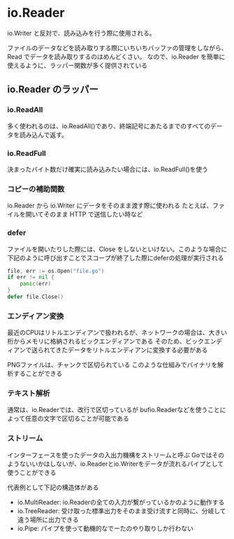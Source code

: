 # io.Reader

io.Writer と反対で、読み込みを行う際に使用される。

ファイルのデータなどを読み取りする際にいちいちバッファの管理をしながら、Read でデータを読み取りするのはめんどくさい。
なので、io.Reader を簡単に使えるように、ラッパー関数が多く提供されている

## io.Reader のラッパー

### io.ReadAll

多く使われるのは、io.ReadAll()であり、終端記号にあたるまでのすべてのデータを読み込んで返す。

### io.ReadFull

決まったバイト数だけ確実に読み込みたい場合には、io.ReadFull()を使う

### コピーの補助関数

io.Reader から io.Writer にデータをそのまま渡す際に使われる
たとえば、ファイルを開いてそのまま HTTP で送信したい時など

### defer

ファイルを開いたりした際には、Close をしないといけない。このような場合に下記のように呼び出すことでスコープが終了した際にdeferの処理が実行される

```go
file, err := os.Open("file.go")
if err != nil {
    panic(err)
}
defer file.Close()
```

### エンディアン変換
最近のCPUはリトルエンディアンで扱われるが、ネットワークの場合は、大きい桁からメモリに格納されるビックエンディアンである
そのため、ビックエンディアンで送られてきたデータをリトルエンディアンに変換する必要がある

PNGファイルは、チャンクで区切られている
このような仕組みでバイナリを解析することができる

### テキスト解析
通常は、io.Readerでは、改行で区切っているが
bufio.Readerなどを使うことによって任意の文字で区切ることが可能である


### ストリーム
インターフェースを使ったデータの入出力機構をストリームと呼ぶ
Goではそのようないいかはしないが、io.Readerとio.Writerをデータが流れるパイプとして使うことができる

代表例として下記の構造体がある
- io.MultiReader: io.Readerの全ての入力が繋がっているかのように動作する
- io.TreeReader: 受け取った標準出力をそのまま受け流すと同時に、分岐して違う場所に出力できる
- io.Pipe: パイプを使って動機的なでーたのやり取りしか行わない



